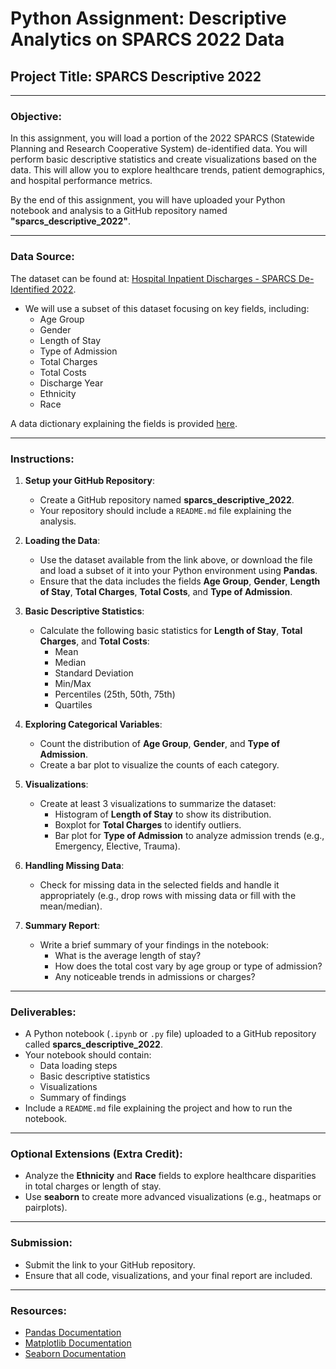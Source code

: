 # Python Assignment: Descriptive Analytics on SPARCS 2022 Data

## Project Title: SPARCS Descriptive 2022

---

### Objective:

In this assignment, you will load a portion of the 2022 SPARCS (Statewide Planning and Research Cooperative System) de-identified data. You will perform basic descriptive statistics and create visualizations based on the data. This will allow you to explore healthcare trends, patient demographics, and hospital performance metrics. 

By the end of this assignment, you will have uploaded your Python notebook and analysis to a GitHub repository named **"sparcs_descriptive_2022"**.

---

### Data Source:
The dataset can be found at: [Hospital Inpatient Discharges - SPARCS De-Identified 2022](https://health.data.ny.gov/Health/Hospital-Inpatient-Discharges-SPARCS-De-Identified/5dtw-tffi/about_data).

- We will use a subset of this dataset focusing on key fields, including:
  - Age Group
  - Gender
  - Length of Stay
  - Type of Admission
  - Total Charges
  - Total Costs
  - Discharge Year
  - Ethnicity
  - Race
  
A data dictionary explaining the fields is provided [here](https://health.data.ny.gov/api/views/5dtw-tffi/files/e6d93a8d-6ecd-419f-a282-f7c3e3537b17?download=true&filename=NYSDOH_SPARCS_De-Identified_Data_Dictionary_2022.pdf).

---

### Instructions:

1. **Setup your GitHub Repository**:
   - Create a GitHub repository named **sparcs_descriptive_2022**.
   - Your repository should include a `README.md` file explaining the analysis.

2. **Loading the Data**:
   - Use the dataset available from the link above, or download the file and load a subset of it into your Python environment using **Pandas**.
   - Ensure that the data includes the fields **Age Group**, **Gender**, **Length of Stay**, **Total Charges**, **Total Costs**, and **Type of Admission**.

3. **Basic Descriptive Statistics**:
   - Calculate the following basic statistics for **Length of Stay**, **Total Charges**, and **Total Costs**:
     - Mean
     - Median
     - Standard Deviation
     - Min/Max
     - Percentiles (25th, 50th, 75th)
     - Quartiles

4. **Exploring Categorical Variables**:
   - Count the distribution of **Age Group**, **Gender**, and **Type of Admission**.
   - Create a bar plot to visualize the counts of each category.

5. **Visualizations**:
   - Create at least 3 visualizations to summarize the dataset:
     - Histogram of **Length of Stay** to show its distribution.
     - Boxplot for **Total Charges** to identify outliers.
     - Bar plot for **Type of Admission** to analyze admission trends (e.g., Emergency, Elective, Trauma).

6. **Handling Missing Data**:
   - Check for missing data in the selected fields and handle it appropriately (e.g., drop rows with missing data or fill with the mean/median).

7. **Summary Report**:
   - Write a brief summary of your findings in the notebook:
     - What is the average length of stay?
     - How does the total cost vary by age group or type of admission?
     - Any noticeable trends in admissions or charges?

---

### Deliverables:
- A Python notebook (`.ipynb` or `.py` file) uploaded to a GitHub repository called **sparcs_descriptive_2022**.
- Your notebook should contain:
  - Data loading steps
  - Basic descriptive statistics
  - Visualizations
  - Summary of findings
- Include a `README.md` file explaining the project and how to run the notebook.
  
---

### Optional Extensions (Extra Credit):
- Analyze the **Ethnicity** and **Race** fields to explore healthcare disparities in total charges or length of stay.
- Use **seaborn** to create more advanced visualizations (e.g., heatmaps or pairplots).

---

### Submission:
- Submit the link to your GitHub repository.
- Ensure that all code, visualizations, and your final report are included.

---

### Resources:
- [Pandas Documentation](https://pandas.pydata.org/docs/)
- [Matplotlib Documentation](https://matplotlib.org/stable/contents.html)
- [Seaborn Documentation](https://seaborn.pydata.org/)

